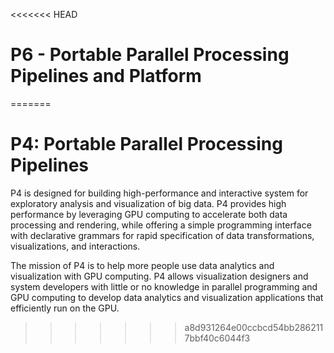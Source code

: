 <<<<<<< HEAD
# P6 - Portable Parallel Processing Pipelines and Platform
=======
# P4: Portable Parallel Processing Pipelines

P4 is designed for building high-performance and interactive system for exploratory analysis and visualization of big data. P4 provides high performance by leveraging GPU computing to accelerate both data processing and rendering, while offering a simple programming interface with declarative grammars for rapid specification of data transformations, visualizations, and interactions.

The mission of P4 is to help more people use data analytics and visualization with GPU computing. P4 allows visualization designers and system developers with little or no knowledge in parallel programming and GPU computing to develop data analytics and visualization applications that efficiently run on the GPU.
>>>>>>> a8d931264e00ccbcd54bb2862117bbf40c6044f3
